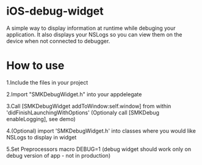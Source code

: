 iOS-debug-widget
================

A simple way to display information at runtime while debuging your application.
It also displays your NSLogs so you can view them on the device when not connected to debugger.


How to use
================

1.Include the files in your project

2.Import "SMKDebugWidget.h" into your appdelegate

3.Call [SMKDebugWidget addToWindow:self.window] from within 'didFinishLaunchingWithOptions' (Optionaly call [SMKDebug enableLogging], see demo)

4.(Optional) import 'SMKDebugWidget.h' into classes where you would like NSLogs to display in widget

5.Set Preprocessors macro DEBUG=1 (debug widget should work only on debug version of app - not in production)
